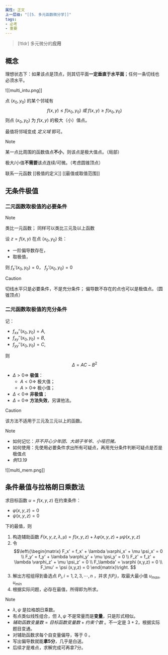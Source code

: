 ```yaml
---
属性: 正文
上一层级: "[[5. 多元函数微分学]]"
tags:
- 必考
- 重要
---
```


> [!tldr] 
> 多元微分的**应用**

## 概念

理想状态下：如果该点是顶点，则其切平面**一定垂直于水平面**；任何一条切线也    必须水平。

![[multi_intu.png]]

点 $(x_{0}, y_{0})$ 的某个邻域有 $$f(x,y) \le f(x_{0},y_{0}) ~或~ f(x,y) \ge f(x_{0},y_{0})$$ 则点 $(x_{0},y_{0})$ 为 $f(x,y)$ 的极大（小）值点。

最值将邻域变成 *定义域* 即可。

> [!note] 
> 某一点比周围的函数值点**不小**，则该点是极大值点。（局部）
> 
> 极大/小值**不需要**该点连续/可微。（考虑圆锥顶点）
> 
> 联系一元函数 [[极值的定义]] [[最值或取值范围]]

## 无条件极值

### 二元函数取极值的必要条件

> [!note] 
> 类比一元函数；
> 同样可以类比三元及以上函数

设 $z = f(x,y)$ 在点 $(x_{0}, y_{0})$ 处：

- 一阶偏导数存在，
- 取极值，

则 $f_{x}'(x_{0},y_{0}) = 0$， $f_{y}'(x_{0},y_{0}) = 0$

> [!caution] 
> 切线水平只是必要条件，不是充分条件；
> 偏导数不存在的点也可以是极值点。（圆锥顶点）

### 二元函数取极值的充分条件

记：
- $f_{xx}''(x_{0},y_{0}) = A,$
- $f_{xy}''(x_{0},y_{0}) = B,$
- $f_{yy}''(x_{0},y_{0}) = C,$

则 $$\Delta = AC-B^{2}$$

- $\Delta > 0 \Rightarrow$ **极值**：
	- $A < 0 \Rightarrow$ 极大值；
	- $A > 0 \Rightarrow$ 极小值；
- $\Delta < 0 \Rightarrow$ **非极值**；
- $\Delta = 0 \Rightarrow$ **方法失效**，另谋他法。

> [!caution] 
> 该方法不适用于三元及三元以上的函数。 

> [!note] 
> - 如何记忆：*开不开心少年团、大胡子爷爷、小哑巴猪。*
> - 如何使用：先使用必要条件求出所有可疑点，再用充分条件判断可疑点是否是极值点
> - *例13.19*

![[multi_mem.png]]

## 条件最值与拉格朗日乘数法

求目标函数 $u = f(x,y,z)$ 在约束条件：

- $\varphi (x,y,z) = 0$
- $\psi (x,y,z) = 0$

下的最值，则

1. 构造辅助函数 $F(x,y,z,\lambda, \mu) = f(x,y,z) + \lambda \varphi (x,y,z) + \mu \psi (x,y,z)$
2. 令 
$$\left\{\begin{matrix}
F_x'  = f_x' + \lambda \varphi_x' + \mu \psi_x'  = 0 \\
F_y'  = f_y' + \lambda \varphi_y' + \mu \psi_y'  = 0 \\
F_z'  = f_z' + \lambda \varphi_z' + \mu \psi_z'  = 0 \\
F_\lambda'  = \varphi (x,y,z)  = 0 \\
F_\mu'  = \psi (x,y,z)  = 0
\end{matrix}\right.
$$
3. 解出方程组得到备选点 $P_{i}, i=1,2,3,\cdots,n$ ，并求 $f(P_{i})$，取最大最小值 $u_{max}, u_{min}$
4. 根据实际问题，必存在最值，所得即为所求。


> [!note]
> - $\lambda, \psi$ 是拉格朗日乘数。 
> - 有点类似线性组合，但 $\lambda, \psi$ 不是常量而是**变量**，只是形式相似。
> - $辅助函数变量数=目标函数变量数+约束个数$ 。不一定是 $3+2$，根据实际题目变通。
> - 对辅助函数求每个自变量偏导，等于 $0$ 。
> - 写出偏导数就能**拿5分**，几乎是白送。
> - 后续才是难点，求解完成可再拿7分。
